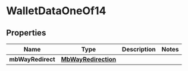 

# WalletDataOneOf14


## Properties

| Name | Type | Description | Notes |
|------------ | ------------- | ------------- | -------------|
|**mbWayRedirect** | [**MbWayRedirection**](MbWayRedirection.md) |  |  |



